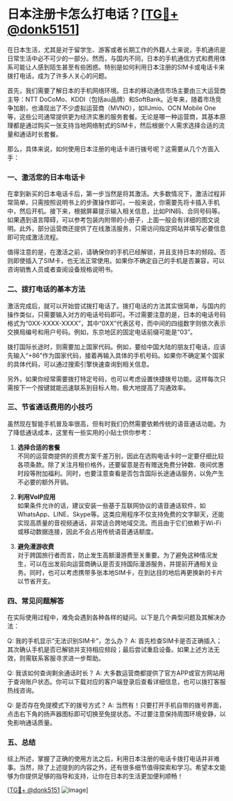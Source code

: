 # 日本注册卡怎么打电话？[[TG💪+ @donk5151](https://t.me/s/donk5151)]

在日本生活，尤其是对于留学生、游客或者长期工作的外籍人士来说，手机通讯是日常生活中必不可少的一部分。然而，与国内不同，日本的手机通信方式和费用体系可能让人感到陌生甚至有些困惑。特别是如何利用日本注册的SIM卡或电话卡来拨打电话，成为了许多人关心的问题。

首先，我们需要了解日本的手机网络环境。日本的移动通信市场主要由三大运营商主导：NTT DoCoMo、KDDI（包括au品牌）和SoftBank。近年来，随着市场竞争加剧，也涌现出了不少虚拟运营商（MVNO），如IIJmio、OCN Mobile One等，这些公司通常提供更为经济实惠的服务套餐。无论是哪一种运营商，其基本原理都是通过购买一张支持当地网络制式的SIM卡，然后根据个人需求选择合适的流量和通话时长套餐。

那么，具体来说，如何使用日本注册的电话卡进行拨号呢？这需要从几个方面入手：

### **一、激活您的日本电话卡**

在拿到新买的日本电话卡后，第一步当然是将其激活。大多数情况下，激活过程非常简单，只需按照说明书上的步骤操作即可。一般来说，你需要先将卡插入手机中，然后开机。接下来，根据屏幕提示输入相关信息，比如PIN码、合同号码等。如果遇到语言障碍，可以参考包装内附带的小册子，上面一般会有详细的图文说明。此外，部分运营商还提供了在线激活服务，只需访问指定网站并填写必要信息即可完成激活流程。

值得注意的是，在激活之前，请确保你的手机已经解锁，并且支持日本的频段。否则即使插入了SIM卡，也无法正常使用。如果你不确定自己的手机是否兼容，可以咨询销售人员或者查阅设备规格说明书。

### **二、拨打电话的基本方法**

激活完成后，就可以开始尝试拨打电话了。拨打电话的方法其实很简单，与国内的操作类似，只需要输入对方的电话号码即可。不过需要注意的是，日本的电话号码格式为“0XX-XXXX-XXXX”，其中“0XX”代表区号，而中间的四组数字则依次表示交换局编号和用户号码。例如，东京地区的固定电话前缀可能是“03”。

拨打国际长途时，则需要加上国家代码。例如，要给中国大陆的朋友打电话，应该先输入“+86”作为国家代码，接着再输入具体的手机号码。如果你不确定某个国家的具体代码，可以通过搜索引擎快速查询到相关信息。

另外，如果你经常需要拨打特定号码，也可以考虑设置快捷拨号功能。这样每次只需按下一个按键就能迅速联系到目标人物，极大地提高了沟通效率。

### **三、节省通话费用的小技巧**

虽然现在智能手机普及率很高，但有时我们仍然需要依赖传统的语音通话功能。为了降低通话成本，这里有一些实用的小贴士供你参考：

1. **选择合适的套餐**  
   不同的运营商提供的资费方案千差万别，因此在选购电话卡时一定要仔细比较各项条款。除了关注月租价格外，还要留意是否有赠送免费分钟数、夜间优惠时段等附加福利。同时，也要注意查看是否包含国际长途通话服务，以免产生不必要的额外开销。

2. **利用VoIP应用**  
   如果条件允许的话，建议安装一些基于互联网协议的语音通话软件，如WhatsApp、LINE、Skype等。这类应用程序不仅支持免费的文字聊天，还能实现高质量的音视频通话，非常适合跨地域交流。而且由于它们依赖于Wi-Fi或移动数据连接，因此不会占用传统语音通话额度。

3. **避免漫游收费**  
   对于跨国旅行者而言，防止发生高额漫游费至关重要。为了避免这种情况发生，可以在出发前向运营商确认是否支持国际漫游服务，并提前开通相关业务。同时，也可以考虑携带多张本地SIM卡，在到达目的地后再更换新的卡片以节省开支。

### **四、常见问题解答**

在实际使用过程中，难免会遇到各种各样的疑问。以下是几个典型问题及其解决办法：

Q: 我的手机显示“无法识别SIM卡”，怎么办？
A: 首先检查SIM卡是否正确插入；其次确认手机是否已解锁并支持相应频段；最后尝试重启设备。如果上述方法无效，则需联系客服寻求进一步帮助。

Q: 我该如何查询剩余通话时长？
A: 大多数运营商都提供了官方APP或官方网站用于查询账户状态。你可以下载对应的客户端登录后查看详细信息，也可以拨打客服热线咨询。

Q: 是否存在免提模式下的拨号方式？
A: 当然有！只要打开手机自带的拨号界面，点击右下角的扬声器图标即可切换至免提状态。不过要注意保持周围环境安静，以免影响通话质量。

### **五、总结**

综上所述，掌握了正确的使用方法之后，利用日本注册的电话卡拨打电话并非难事。当然，除了上述提到的内容之外，还有很多细节值得探索和学习。希望本文能够为你提供足够的指导和支持，让你在日本的生活更加便利顺畅！

[[TG💪+ @donk5151](https://t.me/s/donk5151) ![Image](https://i.postimg.cc/rwNCRYN7/Snipaste-2025-04-30-17-27-05.png)]